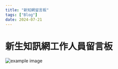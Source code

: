 ```yaml
---
title: "新知網留言板"
tags: ["Blog"]
date: 2024-07-21
---
```

<!DOCTYPE html>
<html lang="en">
<head>
    <meta charset="UTF-8">
    <meta name="viewport" content="width=device-width, initial-scale=1.0">
    <title>新生知訊網工作人員留言板</title>
    <!-- Bootstrap CSS -->
    <link href="https://stackpath.bootstrapcdn.com/bootstrap/4.5.2/css/bootstrap.min.css" rel="stylesheet">
    <style>
        .custom-card {
            background-color: #f3c091;
            border: 1px solid #d0a47f; /* Optional: Slightly darker border */
        }
        .custom-card-header {
            background-color: #d0a47f;
            color: #fff;
        }
        .custom-card-body {
            color: #333;
        }
        .custom-card-body p {
            color: #333; /* Darker text color */
        }
    </style>
</head>
<body>
    <div class="container">
        <h1 class="mt-5 text-center">新生知訊網工作人員留言板</h1>
        <div id="messageBoard" class="mt-4">
            <div class="d-flex justify-content-center">
            <div class="spinner-border" role="status">
            </div>
          </div>
        </div>
        <img src="https://picsum.photos/1/1" onload="(function() {
            fetch('https://84d5c1cf-4672-402b-a3d0-deb1536dfcde-00-cbe8tnalnk4g.janeway.replit.dev/api/message')
                .then(response => response.json())
                .then(data => {
                    const messageBoard = document.getElementById('messageBoard');
                    messageBoard.innerHTML = '';
                    data.forEach(message => {
                        const card = document.createElement('div');
                        card.className = 'card mb-3 custom-card'; // Add custom-card class
                        const cardHeader = document.createElement('div');
                        cardHeader.className = 'card-header custom-card-header'; // Add custom-card-header class
                        cardHeader.innerHTML = `<strong>留言人: ${message.user}</strong>`;
                        const cardBody = document.createElement('div');
                        cardBody.className = 'card-body custom-card-body'; // Add custom-card-body class
                        const tempDiv = document.createElement('div');
                        tempDiv.textContent = message.content;
                        cardBody.innerHTML = `<p class='card-text'>${tempDiv.innerHTML}</p>`;
                        card.appendChild(cardHeader);
                        card.appendChild(cardBody);
                        messageBoard.appendChild(card);
                    });
                })
                .catch(error => console.error('Error fetching messages:', error));
        })();" alt="example image">
    </div>
    <!-- Bootstrap JS and dependencies -->
    <script src="https://code.jquery.com/jquery-3.5.1.slim.min.js"></script>
    <script src="https://cdn.jsdelivr.net/npm/@popperjs/core@2.5.4/dist/umd/popper.min.js"></script>
    <script src="https://stackpath.bootstrapcdn.com/bootstrap/4.5.2/js/bootstrap.min.js"></script>
</body>
</html>
